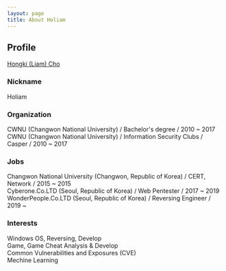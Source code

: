 ```yaml
---
layout: page
title: About Holiam
---
```


## Profile

<div class="LI-profile-badge"  data-version="v1" data-size="medium" data-locale="ko_KR" data-type="vertical" data-theme="light" data-vanity="hongki-liam-cho-1022b1174"><a class="LI-simple-link" href='https://kr.linkedin.com/in/hongki-liam-cho-1022b1174?trk=profile-badge'>Hongki (Liam) Cho</a></div>

### Nickname

Holiam

### Organization

CWNU (Changwon National University) / Bachelor's degree / 2010 ~ 2017  
CWNU (Changwon National University) / Information Security Clubs / Casper / 2010 ~ 2017

### Jobs

Changwon National University (Changwon, Republic of Korea) / CERT, Network / 2015 ~ 2015  
Cyberone.Co.LTD (Seoul, Republic of Korea) / Web Pentester / 2017 ~ 2019  
WonderPeople.Co.LTD (Seoul, Republic of Korea) / Reversing Engineer / 2019 ~  

### Interests

Windows OS, Reversing, Develop  
Game, Game Cheat Analysis & Develop  
Common Vulnerabilities and Exposures (CVE)  
Mechine Learning  



